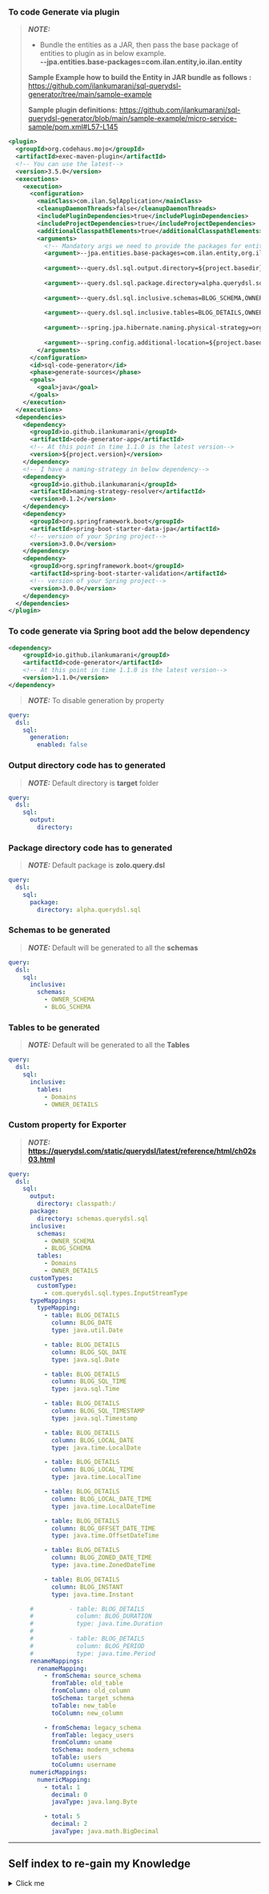### To code Generate via plugin

> **_NOTE:_**  
> * Bundle the entities as a JAR, then pass the base package of entities to plugin as in below example.
  </br> **--jpa.entities.base-packages=com.ilan.entity,io.ilan.entity**
> 
> **Sample Example how to build the Entity in JAR bundle as follows :**
> https://github.com/ilankumarani/sql-querydsl-generator/tree/main/sample-example
> 
> **Sample plugin definitions:**
> https://github.com/ilankumarani/sql-querydsl-generator/blob/main/sample-example/micro-service-sample/pom.xml#L57-L145

```xml
<plugin>
  <groupId>org.codehaus.mojo</groupId>
  <artifactId>exec-maven-plugin</artifactId>
  <!-- You can use the latest-->
  <version>3.5.0</version>
  <executions>
    <execution>
      <configuration>
        <mainClass>com.ilan.SqlApplication</mainClass>
        <cleanupDaemonThreads>false</cleanupDaemonThreads>
        <includePluginDependencies>true</includePluginDependencies>
        <includeProjectDependencies>true</includeProjectDependencies>
        <additionalClasspathElements>true</additionalClasspathElements>
        <arguments>
          <!-- Mandatory args we need to provide the packages for entity-scan -->
          <argument>--jpa.entities.base-packages=com.ilan.entity,org.ilan.entity,xio.ilan.entity</argument>
          
          <argument>--query.dsl.sql.output.directory=${project.basedir}/target/generated-sources</argument>
          
          <argument>--query.dsl.sql.package.directory=alpha.querydsl.sql</argument>
          
          <argument>--query.dsl.sql.inclusive.schemas=BLOG_SCHEMA,OWNER_SCHEMA,FORUM_SCHEMA</argument>
          
          <argument>--query.dsl.sql.inclusive.tables=BLOG_DETAILS,OWNER_DETAILS,FORUM_DETAILS</argument>
          
          <argument>--spring.jpa.hibernate.naming.physical-strategy=org.ilan.namingStrategy.CustomPhysicalNamingStrategy</argument>
          
          <argument>--spring.config.additional-location=${project.basedir}/src/main/resources/application-external.yml</argument>
        </arguments>
      </configuration>
      <id>sql-code-generator</id>
      <phase>generate-sources</phase>
      <goals>
        <goal>java</goal>
      </goals>
    </execution>
  </executions>
  <dependencies>
    <dependency>
      <groupId>io.github.ilankumarani</groupId>
      <artifactId>code-generator-app</artifactId>
      <!-- At this point in time 1.1.0 is the latest version-->
      <version>${project.version}</version>
    </dependency>
    <!-- I have a naming-strategy in below dependency-->
    <dependency>
      <groupId>io.github.ilankumarani</groupId>
      <artifactId>naming-strategy-resolver</artifactId>
      <version>0.1.2</version>
    </dependency>
    <dependency>
      <groupId>org.springframework.boot</groupId>
      <artifactId>spring-boot-starter-data-jpa</artifactId>
      <!-- version of your Spring project-->
      <version>3.0.0</version>
    </dependency>
    <dependency>
      <groupId>org.springframework.boot</groupId>
      <artifactId>spring-boot-starter-validation</artifactId>
      <!-- version of your Spring project-->
      <version>3.0.0</version>
    </dependency>
  </dependencies>
</plugin>
```

### To code generate via Spring boot add the below dependency

```xml
<dependency>
    <groupId>io.github.ilankumarani</groupId>
    <artifactId>code-generator</artifactId>
    <!-- At this point in time 1.1.0 is the latest version-->
    <version>1.1.0</version>
</dependency>
```

> **_NOTE:_**  To disable generation by property

```yaml
query:
  dsl:
    sql:
      generation:
        enabled: false
```

### Output directory code has to generated

> **_NOTE:_**  Default directory is **target** folder

```yaml
query:
  dsl:
    sql:
      output:
        directory:
```


### Package directory code has to generated

> **_NOTE:_**  Default package is **zolo.query.dsl**
```yaml
query:
  dsl:
    sql:
      package:
        directory: alpha.querydsl.sql
```

### Schemas to be generated

> **_NOTE:_**  Default will be generated to all the **schemas**
```yaml
query:
  dsl:
    sql:
      inclusive:
        schemas:
          - OWNER_SCHEMA
          - BLOG_SCHEMA
```

### Tables to be generated

> **_NOTE:_**  Default will be generated to all the **Tables**
```yaml
query:
  dsl:
    sql:
      inclusive:
        tables:
          - Domains
          - OWNER_DETAILS
```

### Custom property for Exporter

> **_NOTE:_**  **https://querydsl.com/static/querydsl/latest/reference/html/ch02s03.html**
```yaml
query:
  dsl:
    sql:
      output:
        directory: classpath:/
      package:
        directory: schemas.querydsl.sql
      inclusive:
        schemas:
          - OWNER_SCHEMA
          - BLOG_SCHEMA
        tables:
          - Domains
          - OWNER_DETAILS
      customTypes:
        customType:
          - com.querydsl.sql.types.InputStreamType
      typeMappings:
        typeMapping:
          - table: BLOG_DETAILS
            column: BLOG_DATE
            type: java.util.Date

          - table: BLOG_DETAILS
            column: BLOG_SQL_DATE
            type: java.sql.Date

          - table: BLOG_DETAILS
            column: BLOG_SQL_TIME
            type: java.sql.Time

          - table: BLOG_DETAILS
            column: BLOG_SQL_TIMESTAMP
            type: java.sql.Timestamp

          - table: BLOG_DETAILS
            column: BLOG_LOCAL_DATE
            type: java.time.LocalDate

          - table: BLOG_DETAILS
            column: BLOG_LOCAL_TIME
            type: java.time.LocalTime

          - table: BLOG_DETAILS
            column: BLOG_LOCAL_DATE_TIME
            type: java.time.LocalDateTime

          - table: BLOG_DETAILS
            column: BLOG_OFFSET_DATE_TIME
            type: java.time.OffsetDateTime

          - table: BLOG_DETAILS
            column: BLOG_ZONED_DATE_TIME
            type: java.time.ZonedDateTime

          - table: BLOG_DETAILS
            column: BLOG_INSTANT
            type: java.time.Instant

      #          - table: BLOG_DETAILS
      #            column: BLOG_DURATION
      #            type: java.time.Duration
      #
      #          - table: BLOG_DETAILS
      #            column: BLOG_PERIOD
      #            type: java.time.Period
      renameMappings:
        renameMapping:
          - fromSchema: source_schema
            fromTable: old_table
            fromColumn: old_column
            toSchema: target_schema
            toTable: new_table
            toColumn: new_column

          - fromSchema: legacy_schema
            fromTable: legacy_users
            fromColumn: uname
            toSchema: modern_schema
            toTable: users
            toColumn: username
      numericMappings:
        numericMapping:
          - total: 1
            decimal: 0
            javaType: java.lang.Byte

          - total: 5
            decimal: 2
            javaType: java.math.BigDecimal
```


___

## Self index to re-gain my Knowledge
<details>
  <summary>Click me</summary>

#### 1. CustomMetadataExporter to be copied from MetadataExporter

#### 2. Import Jakarta validation library
```java
   import jakarta.annotation.Nullable;
```
#### 3. Constructor changes in CustomMetadataExporter
```java
private final CustomMetadataExporterConfigImpl config;

public CustomMetadataExporter(CustomMetadataExporterConfigImpl config) {
    this.config = config;
}
```
#### 4. Changes in below method
```java
private void handleTable(DatabaseMetaData md, ResultSet tables) throws SQLException {
    var catalog = tables.getString("TABLE_CAT");
    var schema = tables.getString("TABLE_SCHEM");
    var schemaName = normalize(tables.getString("TABLE_SCHEM"));
    var tableName = normalize(tables.getString("TABLE_NAME"));

    if (FilterSqlGeneratorUtil.codeGenerateFor(FilterSqlGeneratorUtil.valuesToLowerCase(config.getSchemasIncluded()),
            FilterSqlGeneratorUtil.valuesToLowerCase(config.getTablesIncluded()), schemaName, tableName)) {
                /*
                        existing logic of this method to be copied over here
                 */
    }
}
```
</details>